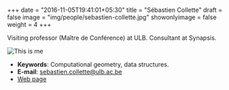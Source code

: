 +++
date = "2016-11-05T19:41:01+05:30"
title = "Sébastien Collette"
draft = false
image = "img/people/sebastien-collette.jpg"
showonlyimage = false
weight = 4
+++

Visiting professor (Maître de Conférence) at ULB. Consultant at Synapsis.
<!--more-->

![This is me][1]

* **Keywords**: Computational geometry, data structures.
* **E-mail**: [sebastien.collette@ulb.ac.be](mailto:sebastien.collette@ulb.ac.be)
* [Web page](http://www.scollette.com)


[1]: /img/people/sebastien-collette.jpg

